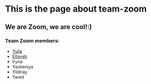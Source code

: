 # This is the page about team-zoom

## We are Zoom, we are cool!:)

### Team Zoom members:
* [Yulia](./Yulia.md)
* [Eltayeb](./Eltayeb.md)
* Iryna
* Yauheniya
* Yildiray
* Yared